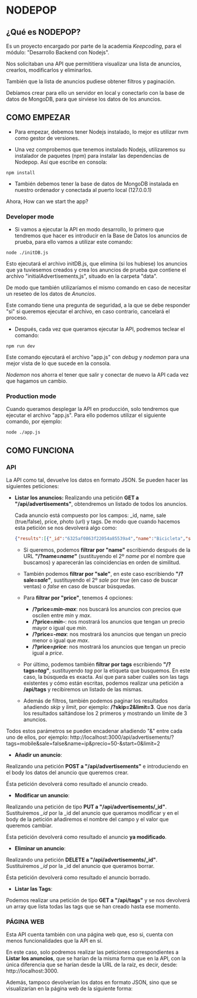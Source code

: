# NODEPOP #

## ¿Qué es NODEPOP?

Es un proyecto encargado por parte de la academia *Keepcoding*, para el módulo: "Desarrollo Backend con Nodejs".

Nos solicitaban una API que permititiera visualizar una lista de anuncios, crearlos, modificarlos y eliminarlos.

También que la lista de anuncios pudiese obtener filtros y paginación.

Debíamos crear para ello un servidor en local y conectarlo con la base de datos de MongoDB, para que sirviese los datos de los anuncios.

## COMO EMPEZAR

- Para  empezar, debemos tener Nodejs instalado, lo mejor es utilizar nvm como gestor de versiones.

- Una vez comprobemos que tenemos instalado Nodejs, utilizaremos su instalador de paquetes (npm) para instalar las dependencias de Nodepop. Así que escribe en consola:

```
npm install
```
- También debemos tener la base de datos de MongoDB instalada en nuestro ordenador y conectada al puerto local (127.0.0.1)

Ahora, 
How can we start the app?

### Developer mode ###

- Si vamos a ejecutar la API en modo desarrollo, lo primero que tendremos que hacer es introducir en la Base de Datos los anuncios de prueba, para ello vamos a utilizar este comando:
```
node ./initDB.js
```
Esto ejecutará el archivo initDB.js, que elimina (si los hubiese) los anuncios que ya tuviesemos creados y crea los anuncios de prueba que contiene el archivo "initialAdvertisements,js", situado en la carpeta "data".

De modo que también utilizaríamos el mismo comando en caso de necesitar un reseteo de los datos de *Anuncios*.

Este comando tiene una pregunta de seguridad, a la que se debe responder "si" si queremos ejecutar el archivo, en caso contrario, cancelará el proceso.

- Después, cada vez que queramos ejecutar la API, podremos teclear el comando:

```
npm run dev
```
Este comando ejecutará el archivo "app.js" con *debug* y *nodemon* para una mejor vista de lo que sucede en la consola.

*Nodemon* nos ahorra el tener que salir y conectar de nuevo la API cada vez que hagamos un cambio.

### Production mode ###

Cuando queramos desplegar la API en producción, solo tendremos que ejecutar el archivo "app.js". Para ello podemos utilizar el siguiente comando, por ejemplo:

```
node ./app.js
```

## COMO FUNCIONA

### API ###

La API como tal, devuelve los datos en formato JSON. Se pueden hacer las siguientes peticiones:

- **Listar los anuncios:**
    Realizando una petición **GET a "/api/advertisements"**, obtendremos un listado de todos los anuncios.
    
    Cada anuncio está compuesto por los campos: _id, name, sale (true/false), price, photo (url) y tags. De modo que cuando hacemos esta petición se nos devolverá algo como:
    ```json
    {"results":[{"_id":"6325af0863f22054a85539a4","name":"Bicicleta","sale":true,"price":230.15,"photo":"http://localhost:3000/images/bicicleta.jpg","tags":["lifestyle","motor"],"__v":0},{"_id":"6325af0863f22054a85539a5","name":"Ordenador Portátil Mac-Air","sale":true,"price":123.5,"photo":"http://localhost:3000/images/macair.jpg","tags":["work","lifestyle"],"__v":0}
    ```

    - Si queremos, podemos **filtrar por "name"** escribiendo después de la URL **"/?name=*name*"** (sustituyendo el 2º *name* por el nombre que buscamos) y aparecerán las coincidencias en orden de similitud.

    - También podemos **filtrar por "sale"**, en este caso escribiendo **"/?sale=*sale*"**, sustituyendo el 2º *sale* por *true* (en caso de buscar ventas) o *false* en caso de buscar búsquedas.

    - Para **filtrar por "price"**, tenemos 4 opciones:
        - **/?price=*min-max***: nos buscará los anuncios con precios que oscilen entre *min* y *max*.
        - **/?price=*min-***: nos mostrará los anuncios que tengan un precio mayor o igual que *min*.
        - **/?price=*-max***: nos mostrará los anuncios que tengan un precio menor o igual que *max*.
        - **/?price=*price***: nos mostrará los anuncios que tengan un precio igual a *price*.
    
    - Por último, podemos también **filtrar por tags** escribiendo **"/?tags=*tag*"**, sustituyendo *tag* por la etiqueta que busquemos. En este caso, la búsqueda es exacta. Así que para saber cuáles son las tags existentes y cómo están escritas, podemos realizar una petición a **/api/tags** y recibiremos un listado de las mismas.

   - Además de filtros, también podemos paginar los resultados añadiendo *skip* y *limit*, por ejemplo: **/?skip=2&limit=3**. Que nos daría los resultados saltándose los 2 primeros y mostrando un límite de 3 anuncios.

Todos estos parámetros se pueden encadenar añadiendo "&" entre cada uno de ellos, por ejemplo:
http://localhost:3000/api/advertisements/?tags=mobile&sale=false&name=ip&precio=50-&start=0&limit=2

- **Añadir un anuncio**:

Realizando una petición **POST a "/api/advertisements"** e introduciendo en el body los datos del anuncio que queremos crear.

Ésta petición devolverá como resultado el anuncio creado.

- **Modificar un anuncio**: 

Realizando una petición de tipo **PUT a "/api/advertisements/_id"**. Sustituiremos *_id* por la _id del anuncio que queramos modificar y en el body de la petición añadiremos el nombre del campo y el valor que queremos cambiar.

Ésta petición devolverá como resultado el anuncio **ya modificado**.

- **Eliminar un anuncio**:

Realizando una petición **DELETE a "/api/advertisements/_id"**. Sustituiremos *_id* por la _id del anuncio que queramos borrar.

Ésta petición devolverá como resultado el anuncio borrado.

- **Listar las Tags**:

Podemos realizar una petición de tipo **GET a "/api/tags"** y se nos devolverá un array que lista todas las tags que se han creado hasta ese momento.

### PÁGINA WEB ###

Esta API cuenta también con una página web que, eso si, cuenta con menos funcionalidades que la API en sí. 

En este caso, solo podremos realizar las peticiones correspondientes a **Listar los anuncios**, que se harían de la misma forma que en la API, con la única diferencia que se harían desde la URL de la raíz, es decir, desde: http://localhost:3000.

Además, tampoco devolverían los datos en formato JSON, sino que se visualizarían en la página web de la siguiente forma:
<i src="./public/images/muestra_web.jpg" alt="lista de anuncios">